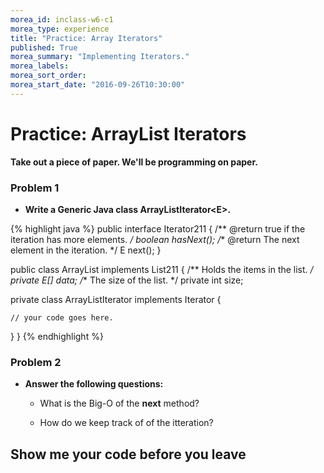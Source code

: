 ```yaml
---
morea_id: inclass-w6-c1
morea_type: experience
title: "Practice: Array Iterators"
published: True
morea_summary: "Implementing Iterators."
morea_labels:
morea_sort_order:
morea_start_date: "2016-09-26T10:30:00"
---
```


# Practice: ArrayList Iterators

**Take out a piece of paper. We'll be programming on paper.**

### Problem 1

* **Write a Generic Java class ArrayListIterator&lt;E&gt;.**

{% highlight java %}
public interface Iterator211<E> {
  /** @return true if the iteration has more elements. */
  boolean hasNext();
  /** @return The next element in the iteration. */
  E next();
}

public class ArrayList<E> implements List211<E> {
  /** Holds the items in the list. */
  private E[] data;
  /** The size of the list. */
  private int size;
  
  private class ArrayListIterator<E> implements Iterator<E> {

    // your code goes here.

  }
}
{% endhighlight %}

### Problem 2

* **Answer the following questions:**

  * What is the Big-O of the **next** method?
  
  * How do we keep track of of the itteration?


## Show me your code before you leave


